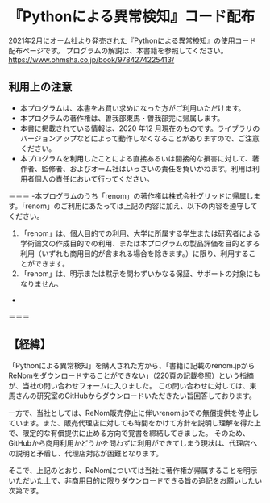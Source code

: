 # 『Pythonによる異常検知』コード配布
2021年2月にオーム社より発売された『Pythonによる異常検知』の使用コード配布ページです。
プログラムの解説は、本書籍を参照してください。
https://www.ohmsha.co.jp/book/9784274225413/
## 利用上の注意
- 本プログラムは、本書をお買い求めになった方がご利用いただけます。
- 本プログラムの著作権は、曽我部東馬・曽我部完に帰属します。
- 本書に掲載されている情報は、2020 年12 月現在のものです。ライブラリのバージョンアップなどによって動作しなくなることがありますので、ご注意ください。
- 本プログラムを利用したことによる直接あるいは間接的な損害に対して、著作者、監修者、およびオーム社はいっさいの責任を負いかねます。利用は利用者個人の責任において行ってください。

＝＝＝
-本プログラムのうち「renom」の著作権は株式会社グリッドに帰属します。「renom」のご利用にあたっては上記の内容に加え、以下の内容を遵守してください。
1) 「renom」は、個人目的での利用、大学に所属する学生または研究者による学術論文の作成目的での利用、または本プログラムの製品評価を目的とする利用（いずれも商用目的が含まれる場合を除きます。）に限り、利用することができます。
2) 「renom」は、明示または黙示を問わずいかなる保証、サポートの対象にもなりません。
-
＝＝＝


【経緯】
-
「Pythonによる異常検知」を購入された方から、「書籍に記載のrenom.jpからReNomをダウンロードすることができない」（220頁の記載参照）という指摘が、当社の問い合わせフォームに入りました。
この問い合わせに対しては、東馬さんの研究室のGitHubからダウンロードいただきたい旨回答しております。

一方で、当社としては、ReNom販売停止に伴いrenom.jpでの無償提供を停止しています。また、販売代理店に対しても時間をかけて方針を説明し理解を得た上で、限定的な有償提供に止める方向で覚書を締結してきました。
そのため、GitHubから商用利用かどうかを問わずに利用ができてしまう現状は、代理店への説明と矛盾し、代理店対応が困難となります。

そこで、上記のとおり、ReNomについては当社に著作権が帰属することを明示いただいた上で、非商用目的に限りダウンロードできる旨の追記をお願いしたい次第です。

